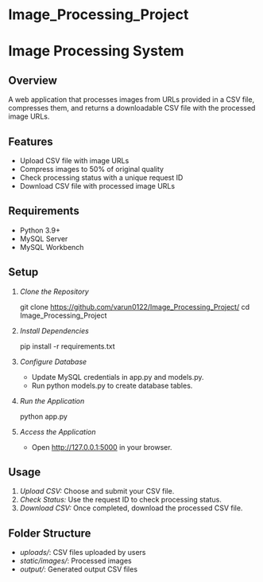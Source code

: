 # Image_Processing_Project

# Image Processing System

## Overview

A web application that processes images from URLs provided in a CSV file, compresses them, and returns a downloadable CSV file with the processed image URLs.

## Features

- Upload CSV file with image URLs
- Compress images to 50% of original quality
- Check processing status with a unique request ID
- Download CSV file with processed image URLs

## Requirements

- Python 3.9+
- MySQL Server
- MySQL Workbench

## Setup

1. *Clone the Repository*
    
    git clone https://github.com/varun0122/Image_Processing_Project/
    cd Image_Processing_Project
    

2. *Install Dependencies*
    
    pip install -r requirements.txt
   

3. *Configure Database*
    - Update MySQL credentials in app.py and models.py.
    - Run python models.py to create database tables.

4. *Run the Application*
    
    python app.py
    

5. *Access the Application*
    - Open http://127.0.0.1:5000 in your browser.

## Usage

1. *Upload CSV:* Choose and submit your CSV file.
2. *Check Status:* Use the request ID to check processing status.
3. *Download CSV:* Once completed, download the processed CSV file.

## Folder Structure

- *uploads/*: CSV files uploaded by users
- *static/images/*: Processed images
- *output/*: Generated output CSV files
